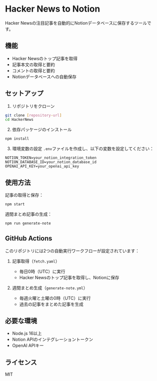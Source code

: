 # Hacker News to Notion

Hacker Newsの注目記事を自動的にNotionデータベースに保存するツールです。

## 機能

- Hacker Newsのトップ記事を取得
- 記事本文の取得と要約
- コメントの取得と要約
- Notionデータベースへの自動保存

## セットアップ

1. リポジトリをクローン
```bash
git clone [repository-url]
cd HackerNews
```

2. 依存パッケージのインストール
```bash
npm install
```

3. 環境変数の設定
`.env`ファイルを作成し、以下の変数を設定してください：
```
NOTION_TOKEN=your_notion_integration_token
NOTION_DATABASE_ID=your_notion_database_id
OPENAI_API_KEY=your_openai_api_key
```

## 使用方法

記事の取得と保存：
```bash
npm start
```

週間まとめ記事の生成：
```bash
npm run generate-note
```

## GitHub Actions

このリポジトリには2つの自動実行ワークフローが設定されています：

1. 記事取得（`fetch.yaml`）
   - 毎日0時（UTC）に実行
   - Hacker Newsのトップ記事を取得し、Notionに保存

2. 週間まとめ生成（`generate-note.yml`）
   - 毎週火曜と土曜の0時（UTC）に実行
   - 過去の記事をまとめた記事を生成

## 必要な環境

- Node.js 16以上
- Notion APIのインテグレーショントークン
- OpenAI APIキー

## ライセンス

MIT